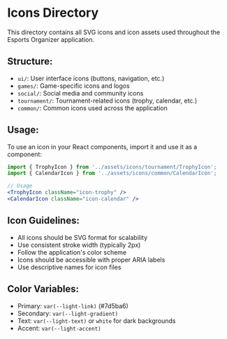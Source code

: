 # Icons Directory

This directory contains all SVG icons and icon assets used throughout the Esports Organizer application.

## Structure:

- `ui/`: User interface icons (buttons, navigation, etc.)
- `games/`: Game-specific icons and logos
- `social/`: Social media and community icons
- `tournament/`: Tournament-related icons (trophy, calendar, etc.)
- `common/`: Common icons used across the application

## Usage:

To use an icon in your React components, import it and use it as a component:

```jsx
import { TrophyIcon } from '../assets/icons/tournament/TrophyIcon';
import { CalendarIcon } from '../assets/icons/common/CalendarIcon';

// Usage
<TrophyIcon className="icon-trophy" />
<CalendarIcon className="icon-calendar" />
```

## Icon Guidelines:

- All icons should be SVG format for scalability
- Use consistent stroke width (typically 2px)
- Follow the application's color scheme
- Icons should be accessible with proper ARIA labels
- Use descriptive names for icon files

## Color Variables:

- Primary: `var(--light-link)` (#7d5ba6)
- Secondary: `var(--light-gradient)`
- Text: `var(--light-text)` or `white` for dark backgrounds
- Accent: `var(--light-accent)`
